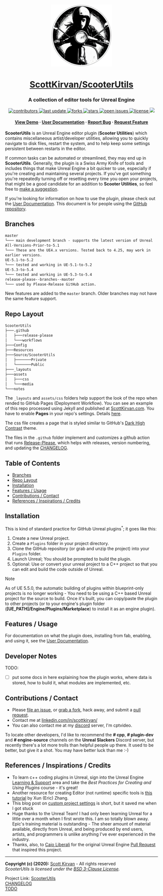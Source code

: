 
<div align="center">

  <img src="https://raw.githubusercontent.com/ScottKirvan/ScooterUtils/refs/heads/master/assets/media/logo2.png" alt="logo" width="200" height="auto" />
    <h1><a href="https://github.com/ScottKirvan/ScooterUtils">ScottKirvan/ScooterUtils</a></h1>
  <h3>A collection of editor tools for Unreal Engine</h3>
  
  
<!-- Badges -->
<p>
  <a href="https://github.com/ScottKirvan/ScooterUtils/graphs/contributors">
    <img src="https://img.shields.io/github/contributors/ScottKirvan/ScooterUtils" alt="contributors" />
  </a>
  <a href="">
    <img src="https://img.shields.io/github/last-commit/ScottKirvan/ScooterUtils" alt="last update" />
  </a>
  <a href="https://github.com/ScottKirvan/ScooterUtils/network/members">
    <img src="https://img.shields.io/github/forks/ScottKirvan/ScooterUtils" alt="forks" />
  </a>
  <a href="https://github.com/ScottKirvan/ScooterUtils/stargazers">
    <img src="https://img.shields.io/github/stars/ScottKirvan/ScooterUtils" alt="stars" />
  </a>
  <a href="https://github.com/ScottKirvan/ScooterUtils/issues/">
    <img src="https://img.shields.io/github/issues/ScottKirvan/ScooterUtils" alt="open issues" />
  </a>
  <a href="https://github.com/ScottKirvan/ScooterUtils/blob/master/LICENSE">
    <img src="https://img.shields.io/github/license/ScottKirvan/ScooterUtils.svg" alt="license" />
  </a>
  <a href="https://discord.gg/gQH4mXWQRT">
    <!--<img src="https://img.shields.io/discord/704680098577514527?style=flat-square&label=%F0%9F%92%AC%20discord&color=00ACD7">-->
    <img src="https://img.shields.io/discord/1052011377415438346?style=flat-square&label=discord&color=00ACD7">
  </a>
</p>
   
<h4>
    <a href="https://tinyurl.com/3vf7whyd">View Demo</a>
  <span> · </span>
    <a href="https://github.com/ScottKirvan/ScooterUtils/blob/master/README.md">User Documentation</a>
  <span> · </span>
    <a href="https://github.com/ScottKirvan/ScooterUtils/issues/new?labels=bug&title=%5BBUG%5D">Report Bug</a>
  <span> · </span>
    <a href="https://github.com/ScottKirvan/ScooterUtils/issues/new?labels=enhancement&title=%5BFEATURE+REQUEST%5D">Request Feature</a>
  </h4>
</div>

 **ScooterUtils** is an Unreal Engine editor plugin (**Scooter Utilities**) which contains miscellaneous artist/developer utilities, allowing you to quickly navigate to disk files, restart the system, and to help keep some settings persistent between restarts in the editor.

If common tasks can be automated or streamlined, they may end up in **ScooterUtils**. Generally, the plugin is a Swiss Army Knife of tools and includes things that make Unreal Engine a bit quicker to use, especially if you're creating and maintaining several projects. If you've got something you're repeatedly turning off or resetting every time you open  your projects, that might be a good candidate for an addition to **Scooter Utilities**, so feel free to [make a suggestion](https://github.com/ScottKirvan/ScooterUtils/issues/new?labels=enhancement&title=%5BFEATURE+REQUEST%5D).

If you're looking for information on how to use the plugin, please check out the [User Documentation](https://github.com/ScottKirvan/ScooterUtils/blob/master/README.md). This document is for people using the [GitHub repository](https://github.com/ScottKirvan/ScooterUtils).

Branches
--------

```
master
└─── main development branch - supports the latest version of Unreal
All-Versions-Prior-to-5.1
└─── These are the UE4.x versions. Tested back to 4.25, may work in earlier versions.
UE-5.1-to-5.2
└─── tested and working in UE-5.1-to-5.2
UE-5.3-to-5.4
└─── tested and working in UE-5.3-to-5.4
release-please--branches--master
└─── used by Please-Release GitHub action.
```
New features are added to the `master` branch.  Older branches may not have the same feature support.

Repo Layout
-----------
```
ScooterUtils
├───.github
│   ├───release-please
│   └───workflows
├───Config
├───Resources
├───Source/ScooterUtils
│   ├───────Private
│   └───────Public
├───_layouts
├───assets
│   ├───css
│   └───media
└───notes
```
The `_layouts` and `assets/css` folders help support the look of the repo when rended to GitHub Pages (Deployment Workflow).  You can see an example of this repo processed using Jekyll and published at [ScottKirvan.com](https://www.scottkirvan.com/ScooterUtils/).  You have to enable **Pages** in your repo's settings.  Details [here](https://docs.github.com/en/pages/setting-up-a-github-pages-site-with-jekyll).

The css file creates a page that is styled similar to GitHub's [Dark High Contrast](https://github.blog/changelog/2021-08-25-dark-high-contrast-theme-ga/) theme.

The files in the `.github` folder implement and customizes a github action that runs [Release-Please](https://github.com/googleapis/release-please), which helps with releases, version numbering, and updating the [CHANGELOG](CHANGELOG.md).

Table of Contents
-----------------
- [Branches](#branches)
- [Repo Layout](#repo-layout)
- [Installation](#installation)
- [Features / Usage](#features--usage)
- [Contributions / Contact](#contributions--contact)
- [References / Inspirations / Credits](#references--inspirations--credits)

Installation
------------
This is kind of standard practice for GitHub Unreal plugins<sup>*</sup>; it goes
like this:

1. Create a new Unreal project.
1. Create a ```Plugins``` folder in your project directory.
1. Clone the GitHub repository (or grab and unzip the project) into your
```Plugins``` folder.
1. Launch Unreal; You should be prompted to build the plugin.
2. Optional:  Use or convert your unreal project to a C++ project so
that you can edit and build the code outside of Unreal.

> [!NOTE]
> As of UE 5.5.0, the automatic building of plugins within blueprint-only projects is no longer working - You need to be using a C++ based Unreal project for the source to build.  Once it's built, you can copy/paste the plugin to other projects (or to your engine's plugin folder (**[UE_PATH]/Engine/Plugins/Marketplace**) to install it as an engine plugin).


Features / Usage
-----
For documentation on what the plugin does, installing from fab, enabling, and using it, see the [User Documentation](https://github.com/ScottKirvan/ScooterUtils/blob/master/README.md).

Developer Notes
--------
TODO:
- [ ] put some docs in here explaining how the plugin works, where data is stored, how to build it, what modules are implemented, etc.

Contributions / Contact
-----------------------
- Please [file an issue](https://github.com/ScottKirvan/ScooterUtils/issues/new), or [grab a fork](https://github.com/ScottKirvan/ScooterUtils/fork), hack away, and submit a [pull request](https://github.com/ScottKirvan/ScooterUtils/pulls).
- Contact me at [linkedin.com/in/scottkirvan/](https://www.linkedin.com/in/scottkirvan/)
- You can also contact me at my [discord](https://discord.gg/TSKHvVFYxB) server, I'm cptvideo.

To locate other developers, I'd like to recommend the **# cpp**, **# plugin-dev** and **# engine-source** channels on the **Unreal Slackers** Discord server, but recently there's a lot more trolls than helpful people up there.  It used to be better, but give it a shot.  You may have better luck than me :-)

References / Inspirations / Credits
-----------------------------------
- To learn c++ coding plugins in Unreal, sign into the Unreal Engine [Learning &
Support](https://www.unrealengine.com/en-US/learn) area and take the
*Best Practices for Creating and Using Plugins* course - it's great!
- Another resource for creating Editor (not runtime) specific tools is [this tutorial](https://lxjk.github.io/2019/10/01/How-to-Make-Tools-in-U-E.html) by Xun (Eric) Zhang.
- This blog post on [custom project settings](http://www.mov-eax-rgb.net/blog/custom-settings-object/) is short, but it saved me when I got stuck
- Huge thanks to the Unreal Team!  I had only been learning Unreal for a little over a month when I first wrote this.  I am so totally blown away.  Epic's training material is outstanding - The sheer amount of material available, directly from Unreal, and being produced by end users, artists, and programmers is unlike anything I've ever experienced in the industry.
- Thanks, also, to [Caio Liberali](https://github.com/caioliberali) for
the original Unreal Engine [Pull Request](https://github.com/EpicGames/UnrealEngine/p)
that inspired this project.  

---
**Copyright (c) (2020):** [Scott Kirvan](https://github.com/ScottKirvan)  - All rights reserved   
*ScooterUtils is licensed under the [BSD 3-Clause License](../LICENSE.md).*  

Project Link:  [ScooterUtils](https://github.com/ScottKirvan/ScooterUtils)  
[CHANGELOG](CHANGELOG.md)  
[TODO](TODO.md)
